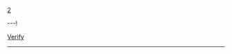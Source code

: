 
[2](https://github.com/plancoo/Google-Data-Analytics-Professional-Certificate/assets/39098721/bcabe038-5c44-42f7-ba8c-a4fc438b4a36)

---!


[Verify](https://www.coursera.org/account/accomplishments/verify/CHZ2PK37H8WH)

---
